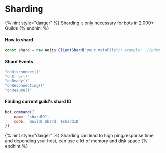 # Sharding

{% hint style="danger" %}
Sharding is only necessary for bots in 2,000+ Guilds
{% endhint %}

#### How to shard

```javascript
const shard = new Aoijs.ClientShard("your mainFile"/* example: ./index.js */,options /*(optional)*/,bot)
```
#### Shard Events 
```js
"onDisconnect()"
"onError()"
"onReady()"
"onReconnecting()"
"onResume()"
```
#### Finding current guild's shard ID

```javascript
bot.command({
    name: "shardID",
    code: `Guilds Shard: $shardID`
})
```

{% hint style="danger" %}
Sharding can lead to high ping/response time and depending your host, can use a lot of memory and disk space
{% endhint %}



